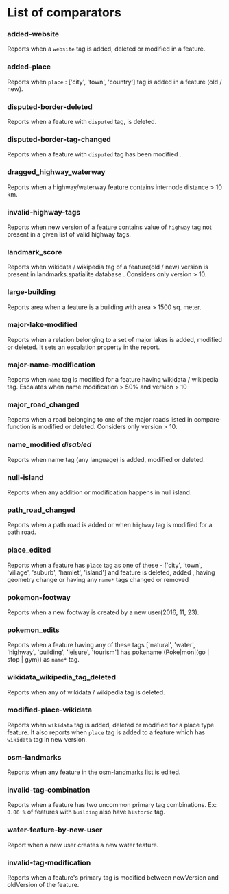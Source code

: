 # List of comparators

### added-website

Reports when a `website` tag is added, deleted or modified in a feature.

### added-place

Reports when `place` : ['city', 'town', 'country'] tag is added in a feature (old / new).

### disputed-border-deleted

Reports when a feature with `disputed` tag, is deleted.

### disputed-border-tag-changed

Reports when a feature with `disputed` tag has been modified .

### dragged_highway_waterway

Reports when a highway/waterway feature contains internode distance > 10 km.

### invalid-highway-tags

Reports when new version of a feature contains value of `highway` tag not present in a given list of valid highway tags.

### landmark_score

Reports when wikidata / wikipedia tag of a feature(old / new) version is present in landmarks.spatialite database . Considers only version > 10.

### large-building

Reports area when a feature is a building with area > 1500 sq. meter.

### major-lake-modified

Reports when a relation belonging to a set of major lakes is added, modified or deleted. It sets an escalation property in the report.

### major-name-modification

Reports when `name` tag is modified for a feature having wikidata / wikipedia tag.  Escalates when name modification > 50% and version > 10

### major_road_changed

Reports when a road belonging to one of the major roads listed in compare-function is modified or deleted. Considers only version > 10.

### name_modified _disabled_

Reports when name tag (any language) is added, modified or deleted.

### null-island

Reports when any addition or modification happens in null island.

### path_road_changed

Reports when a path road is added or when `highway` tag is modified for a path road.

### place_edited

Reports when a feature has `place` tag as one of these - ['city', 'town', 'village', 'suburb', 'hamlet', 'island'] and feature is deleted, added , having geometry change or having any `name*` tags changed or removed

### pokemon-footway

Reports when a new footway is created by a new user(2016, 11, 23).

### pokemon_edits

Reports when a feature having any of these tags ['natural', 'water', 'highway', 'building', 'leisure', 'tourism'] has pokename (Poke|mon|(go | stop | gym)) as `name*` tag.

### wikidata_wikipedia_tag_deleted

Reports when any of wikidata / wikipedia tag is deleted.

### modified-place-wikidata

Reports when `wikidata` tag is added, deleted or modified for a place type feature. It also reports when `place` tag is added to a feature which has `wikidata` tag in new version.

### osm-landmarks
Reports when any feature in the [osm-landmarks list](https://github.com/osmlab/osm-landmarks) is edited.

### invalid-tag-combination
Reports when a feature has two uncommon primary tag combinations. Ex: `0.06 %` of features with `building` also have `historic` tag.

### water-feature-by-new-user
Report when a new user creates a new water feature.

### invalid-tag-modification
Reports when a feature's primary tag is modified between newVersion and oldVersion of the feature.
